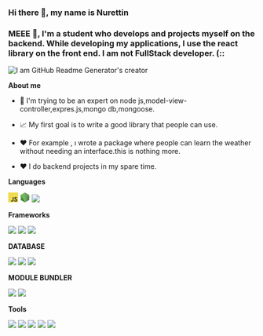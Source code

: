
### Hi there 👋, my name is Nurettin
### MEEE 👋, I'm a student who develops and projects myself on the backend. While developing my applications, I use the react library on the front end. I am not FullStack developer. (::

![I am GitHub Readme Generator's creator](https://i1.wp.com/www.jobkilla.com/wp-content/uploads/job-manager-uploads/company_logo/2020/06/Node.js-Developer.png?fit=1140%2C545&ssl=1)

**About me**
- 💼 I'm trying to be an expert on node js,model-view-controller,expres.js,mongo db,mongoose.

- 📈 My first goal is to write a good library that people can use.

- ❤️ For example , ı wrote a package where people can learn the weather without needing an interface.this is nothing more.

- ❤️ I do backend projects in my spare time.

**Languages**  

<code><img height="20" src="https://raw.githubusercontent.com/github/explore/80688e429a7d4ef2fca1e82350fe8e3517d3494d/topics/javascript/javascript.png"></code>
<code><img height="20" src="https://raw.githubusercontent.com/github/explore/80688e429a7d4ef2fca1e82350fe8e3517d3494d/topics/nodejs/nodejs.png"></code>
<code><img height="20" src="https://camo.githubusercontent.com/792f7fce1ff8bfac6d0524a21b69161cdc6080a3c4e39979f21d5f8489d6fdd3/68747470733a2f2f692e626c6f67732e65732f3534356366382f6573362d6c6f676f2f6f726967696e616c2e706e67"></code>

**Frameworks**

<code><img height="50" src="https://raw.githubusercontent.com/aleksandryackovlev/openapi-mock-express-middleware/master/assets/express-logo.png"></code>
<code><img height="50" src="https://raw.githubusercontent.com/yargs/yargs/main/yargs-logo.png"></code>
<code><img height="50" src="https://camo.githubusercontent.com/6835eb33bb0e58ae663c7b9baeddf2a76cc6cf98862769eddbe22ee45c00a17b/687474703a2f2f63646e2e61757468302e636f6d2f696d672f70617373706f72742d62616e6e65722d6769746875622e706e67"></code>

**DATABASE**

<code><img height="50" src="https://camo.githubusercontent.com/3f3e504464e785460d7eef56127625251932602c143d225e7103e1c493c79c90/68747470733a2f2f7765626173736574732e6d6f6e676f64622e636f6d2f5f636f6d5f6173736574732f636d732f6d6f6e676f64622d6c6f676f2d7267622d6a36773237316731786e2e6a7067"></code>
<code><img height="50" src="https://camo.githubusercontent.com/7c669e872b214571ae0b5097e8d3db369225a806dc2ce9a436cde3497164310c/687474703a2f2f6d6f6e676f64622d746f6f6c732e636f6d2f696d672f6d6f6e676f6f73652e706e67"></code>
<code><img height="50" src="https://camo.githubusercontent.com/38f5ec2d77b507cbd3ede1ee57ac71cee73c8a7b3db50f40c0036db47f64ccc6/68747470733a2f2f6761727574696c6f72656e7a6f2e6769746875622e696f2f696d616765732f6d7973716c2e706e673f"></code>

**MODULE BUNDLER**

<code><img height="50" src="https://camo.githubusercontent.com/c43fe05244154db8ff98e91025de876d5de3184cd52501753c7fccd9aa6a8219/68747470733a2f2f692e696d6775722e636f6d2f35387a416a586c2e706e67"></code>
<code><img height="50" src="https://images.ctfassets.net/1es3ne0caaid/7wuyrM8ZvkK6lNfu5gGe4Q/c7d6ed6f6baefad59ca5c8fbb399155c/webpack-3-1.png"></code>

**Tools**

<code><img height="50" src="https://avatars.githubusercontent.com/u/18133?s=280&v=4"></code>
<code><img height="50" src="https://external-preview.redd.it/0ZU_b6UtIHWxXE1MMl4qMF6vNDfdRG-ohEp-8OgAKwE.jpg?auto=webp&s=562c018bae28346b88cdb9c382d6fb2a14fd4850"></code>
<code><img height="50" src="https://avatars.githubusercontent.com/u/25457492?s=280&v=4"></code>
<code><img height="50" src="https://d1.awsstatic.com/acs/characters/Logos/Docker-Logo_Horizontel_279x131.b8a5c41e56b77706656d61080f6a0217a3ba356d.png"></code>
<code><img height="50" src="https://www.sistas.com.tr/wp-content/uploads/2020/12/Kubernetes-4.jpg"></code>








